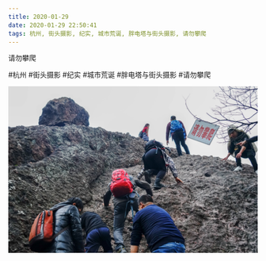 ```yaml
---
title: 2020-01-29
date: 2020-01-29 22:50:41
tags: 杭州, 街头摄影, 纪实, 城市荒诞, 胖电塔与街头摄影, 请勿攀爬
---
```


<p>请勿攀爬</p>

#杭州 #街头摄影 #纪实 #城市荒诞 #胖电塔与街头摄影 #请勿攀爬

![](/assets/images/2020/01/d6bdddb8ecd2d16ea77c31549ce62e94.jpg)
